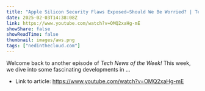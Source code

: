 ```yaml
---
title: "Apple Silicon Security Flaws Exposed—Should We Be Worried? | Tech News of the Week"
date: 2025-02-03T14:38:08Z
link: https://www.youtube.com/watch?v=OMQ2xaHg-mE
showShare: false
showReadTime: false
thumbnail: images/aws.png
tags: ["nedinthecloud.com"]
---
```

Welcome back to another episode of *Tech News of the Week!* This week, we dive into some fascinating developments in ...

- Link to article: https://www.youtube.com/watch?v=OMQ2xaHg-mE
